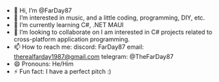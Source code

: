 - 👋 Hi, I’m @FarDay87
- 👀 I’m interested in music, and a little coding, programming, DIY, etc.
- 🌱 I’m currently learning C#, .NET MAUI
- 💞️ I’m looking to collaborate on I am interested in C# projects related to cross-platform application programming.
- 📫 How to reach me: discord: FarDay87 email: therealfarday1987@gmail.com  telegram: @TheFarDay87
- 😄 Pronouns: He/Him
- ⚡ Fun fact: I have a perfect pitch :)

<!---
FarDay87/FarDay87 is a ✨ special ✨ repository because its `README.md` (this file) appears on your GitHub profile.
You can click the Preview link to take a look at your changes.
--->
